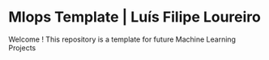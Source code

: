 # Mlops Template | Luís Filipe Loureiro

Welcome ! This repository is a template for future Machine Learning Projects
